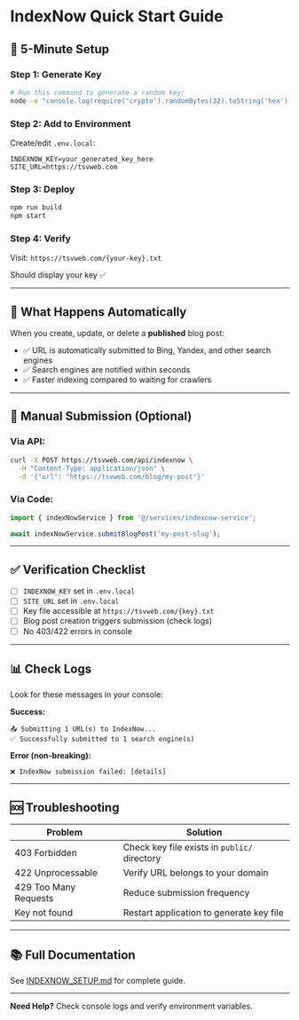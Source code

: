 # IndexNow Quick Start Guide

## 🚀 5-Minute Setup

### Step 1: Generate Key
```bash
# Run this command to generate a random key:
node -e "console.log(require('crypto').randomBytes(32).toString('hex'))"
```

### Step 2: Add to Environment
Create/edit `.env.local`:
```env
INDEXNOW_KEY=your_generated_key_here
SITE_URL=https://tsvweb.com
```

### Step 3: Deploy
```bash
npm run build
npm start
```

### Step 4: Verify
Visit: `https://tsvweb.com/{your-key}.txt`

Should display your key ✅

---

## 📝 What Happens Automatically

When you create, update, or delete a **published** blog post:
- ✅ URL is automatically submitted to Bing, Yandex, and other search engines
- ✅ Search engines are notified within seconds
- ✅ Faster indexing compared to waiting for crawlers

---

## 🔧 Manual Submission (Optional)

### Via API:
```bash
curl -X POST https://tsvweb.com/api/indexnow \
  -H "Content-Type: application/json" \
  -d '{"url": "https://tsvweb.com/blog/my-post"}'
```

### Via Code:
```typescript
import { indexNowService } from '@/services/indexnow-service';

await indexNowService.submitBlogPost('my-post-slug');
```

---

## ✅ Verification Checklist

- [ ] `INDEXNOW_KEY` set in `.env.local`
- [ ] `SITE_URL` set in `.env.local`
- [ ] Key file accessible at `https://tsvweb.com/{key}.txt`
- [ ] Blog post creation triggers submission (check logs)
- [ ] No 403/422 errors in console

---

## 📊 Check Logs

Look for these messages in your console:

**Success:**
```
📤 Submitting 1 URL(s) to IndexNow...
✅ Successfully submitted to 1 search engine(s)
```

**Error (non-breaking):**
```
❌ IndexNow submission failed: [details]
```

---

## 🆘 Troubleshooting

| Problem | Solution |
|---------|----------|
| 403 Forbidden | Check key file exists in `public/` directory |
| 422 Unprocessable | Verify URL belongs to your domain |
| 429 Too Many Requests | Reduce submission frequency |
| Key not found | Restart application to generate key file |

---

## 📚 Full Documentation

See [INDEXNOW_SETUP.md](./INDEXNOW_SETUP.md) for complete guide.

---

**Need Help?** Check console logs and verify environment variables.
